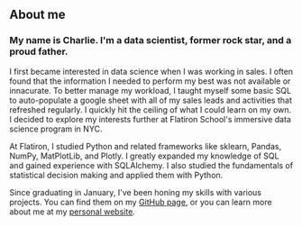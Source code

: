 ## About me

### My name is Charlie. I'm a data scientist, former rock star, and a proud father.

I first became interested in data science when I was working in sales. I often found that the information I needed to perform my best was not available or innacurate. To better manage my workload, I taught myself some basic SQL to auto-populate a google sheet with all of my sales leads and activities that refreshed regularly. I quickly hit the ceiling of what I could learn on my own. I decided to explore my interests further at Flatiron School's immersive data science program in NYC. 

At Flatiron, I studied Python and related frameworks like sklearn, Pandas, NumPy, MatPlotLib, and Plotly. I greatly expanded my knowledge of SQL and gained experience with SQLAlchemy. I also studied the fundamentals of statistical decision making and applied them with Python. 

Since graduating in January, I've been honing my skills with various projects. You can find them on my [GitHub page](http://github.com/schlinkertc/), or you can learn more about me at my [personal website](humblechuck.com).
